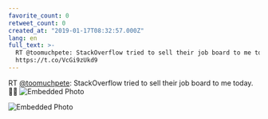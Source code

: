 ```yaml
---
favorite_count: 0
retweet_count: 0
created_at: "2019-01-17T08:32:57.000Z"
lang: en
full_text: >-
  RT @toomuchpete: StackOverflow tried to sell their job board to me today. 🙅‍♂️
  https://t.co/VcGi9zUkd9
---
```


RT [@toomuchpete](https://twitter.com/toomuchpete): StackOverflow tried to sell
their job board to me today. 🙅‍♂️
![Embedded Photo](https://twitter-media-coderbyheart.s3.eu-north-1.amazonaws.com/1085817238614093825-Dw9zuJnWkAYYCDe.jpg)

![Embedded Photo](https://twitter-media-coderbyheart.s3.eu-north-1.amazonaws.com/1085817238614093825-Dw9zuJiWwAMJsXj.jpg)
